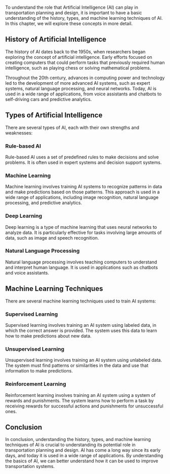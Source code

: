 
To understand the role that Artificial Intelligence (AI) can play in transportation planning and design, it is important to have a basic understanding of the history, types, and machine learning techniques of AI. In this chapter, we will explore these concepts in more detail.

History of Artificial Intelligence
----------------------------------

The history of AI dates back to the 1950s, when researchers began exploring the concept of artificial intelligence. Early efforts focused on creating computers that could perform tasks that previously required human intelligence, such as playing chess or solving mathematical problems.

Throughout the 20th century, advances in computing power and technology led to the development of more advanced AI systems, such as expert systems, natural language processing, and neural networks. Today, AI is used in a wide range of applications, from voice assistants and chatbots to self-driving cars and predictive analytics.

Types of Artificial Intelligence
--------------------------------

There are several types of AI, each with their own strengths and weaknesses:

### Rule-based AI

Rule-based AI uses a set of predefined rules to make decisions and solve problems. It is often used in expert systems and decision support systems.

### Machine Learning

Machine learning involves training AI systems to recognize patterns in data and make predictions based on those patterns. This approach is used in a wide range of applications, including image recognition, natural language processing, and predictive analytics.

### Deep Learning

Deep learning is a type of machine learning that uses neural networks to analyze data. It is particularly effective for tasks involving large amounts of data, such as image and speech recognition.

### Natural Language Processing

Natural language processing involves teaching computers to understand and interpret human language. It is used in applications such as chatbots and voice assistants.

Machine Learning Techniques
---------------------------

There are several machine learning techniques used to train AI systems:

### Supervised Learning

Supervised learning involves training an AI system using labeled data, in which the correct answer is provided. The system uses this data to learn how to make predictions about new data.

### Unsupervised Learning

Unsupervised learning involves training an AI system using unlabeled data. The system must find patterns or similarities in the data and use that information to make predictions.

### Reinforcement Learning

Reinforcement learning involves training an AI system using a system of rewards and punishments. The system learns how to perform a task by receiving rewards for successful actions and punishments for unsuccessful ones.

Conclusion
----------

In conclusion, understanding the history, types, and machine learning techniques of AI is crucial to understanding its potential role in transportation planning and design. AI has come a long way since its early days, and today it is used in a wide range of applications. By understanding the basics of AI, we can better understand how it can be used to improve transportation systems.

